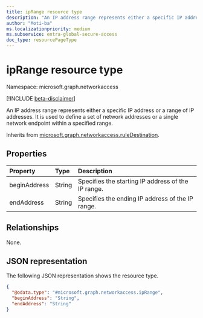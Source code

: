 ```yaml
---
title: ipRange resource type
description: "An IP address range represents either a specific IP address or a range of IP addresses. It is used to define a set of network addresses or a single network endpoint within a specified range."
author: "Moti-ba"
ms.localizationpriority: medium
ms.subservice: entra-global-secure-access
doc_type: resourcePageType
---
```


# ipRange resource type

Namespace: microsoft.graph.networkaccess

[!INCLUDE [beta-disclaimer](../../includes/beta-disclaimer.md)]

An IP address range represents either a specific IP address or a range of IP addresses. It is used to define a set of network addresses or a single network endpoint within a specified range.

Inherits from [microsoft.graph.networkaccess.ruleDestination](../resources/networkaccess-ruledestination.md).

## Properties
|Property|Type|Description|
|:---|:---|:---|
|beginAddress|String|Specifies the starting IP address of the IP range.|
|endAddress|String|Specifies the ending IP address of the IP range.|

## Relationships
None.

## JSON representation
The following JSON representation shows the resource type.
<!-- {
  "blockType": "resource",
  "@odata.type": "microsoft.graph.networkaccess.ipRange"
}
-->
``` json
{
  "@odata.type": "#microsoft.graph.networkaccess.ipRange",
  "beginAddress": "String",
  "endAddress": "String"
}
```

